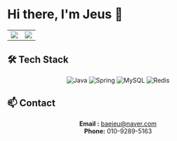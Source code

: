 # Hi there, I'm Jeus 👋

<div align="center">
  <table border="0">
    <tr>
      <td>
        <img src="https://github-readme-stats.vercel.app/api?username=jeus1998&show_icons=true&theme=dark&hide_border=true&include_all_commits=true&count_private=true&bg_color=0d1117" />
      </td>
      <td>
        <img src="http://mazassumnida.wtf/api/v2/generate_badge?boj=zeus20240228" />
      </td>
    </tr>
  </table>
</div>

## 🛠 Tech Stack
<div align="center">
  
  ![Java](https://img.shields.io/badge/Java-007396?style=for-the-badge&logo=OpenJDK&logoColor=white)
  ![Spring](https://img.shields.io/badge/Spring-6DB33F?style=for-the-badge&logo=spring&logoColor=white)
  ![MySQL](https://img.shields.io/badge/MySQL-4479A1?style=for-the-badge&logo=mysql&logoColor=white)
  ![Redis](https://img.shields.io/badge/Redis-DC382D?style=for-the-badge&logo=redis&logoColor=white)
  
</div>

## 📫 Contact
<div align="center">
  
  **Email :** baejeu@naver.com  
  **Phone:** 010-9289-5163
  
</div>
